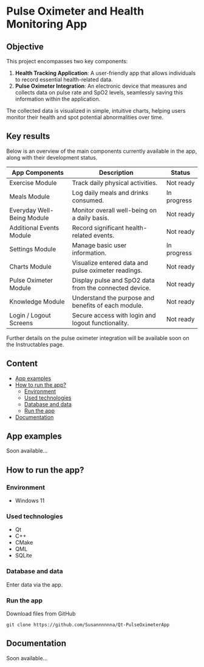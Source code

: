 <!--![app-screen]()-->

# Pulse Oximeter and Health Monitoring App
## Objective
This project encompasses two key components:
1. **Health Tracking Application**: A user-friendly app that allows individuals to record essential health-related data.
2. **Pulse Oximeter Integration**: An electronic device that measures and collects data on pulse rate and SpO2 levels, seamlessly saving this information within the application.

The collected data is visualized in simple, intuitive charts, helping users monitor their health and spot potential abnormalities over time.

## Key results
Below is an overview of the main components currently available in the app, along with their development status.


| App Components | Description | Status | 
| ----------- | ----------- | ----------- |
| Exercise Module | Track daily physical activities. | Not ready |
| Meals Module | Log daily meals and drinks consumed. | In progress |
| Everyday Well-Being Module | Monitor overall well-being on a daily basis. | Not ready |
| Additional Events Module | Record significant health-related events. | Not ready |
| Settings Module | Manage basic user information. | In progress |
| Charts Module | Visualize entered data and pulse oximeter readings. | Not ready |
| Pulse Oximeter Module | Display pulse and SpO2 data from the connected device. | Not ready |
| Knowledge Module | Understand the purpose and benefits of each module. | Not ready |
| Login / Logout Screens | Secure access with login and logout functionality. | Not ready |


Further details on the pulse oximeter integration will be available soon on the Instructables page.

## Content
- [App examples](./README.md#app-examples)
- [How to run the app?](./README.md#how-to-run-the-app)
  - [Environment](./README.md#environment)
  - [Used technologies](./README.md#used-technologies)
  - [Database and data](./README.md#database-and-data)
  - [Run the app](./README.md#run-the-app)
- [Documentation](./README.md#documentation)

## App examples
Soon available...

## How to run the app?
### Environment
- Windows 11

### Used technologies
- Qt
- C++
- CMake 
- QML
- SQLite

### Database and data
Enter data via the app.

### Run the app
Download files from GitHub
```
git clone https://github.com/Susannnnnna/Qt-PulseOximeterApp
```

## Documentation
Soon available...
